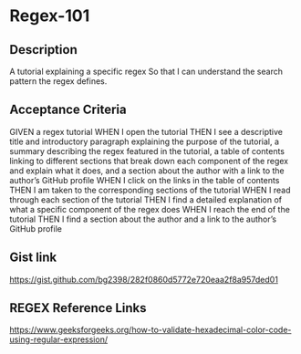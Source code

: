 # Regex-101

## Description
A tutorial explaining a specific regex
So that I can understand the search pattern the regex defines.

## Acceptance Criteria
GIVEN a regex tutorial
WHEN I open the tutorial
THEN I see a descriptive title and introductory paragraph explaining the purpose of the tutorial, a summary describing the regex featured in the tutorial, a table of contents linking to different sections that break down each component of the regex and explain what it does, and a section about the author with a link to the author’s GitHub profile
WHEN I click on the links in the table of contents
THEN I am taken to the corresponding sections of the tutorial
WHEN I read through each section of the tutorial
THEN I find a detailed explanation of what a specific component of the regex does
WHEN I reach the end of the tutorial
THEN I find a section about the author and a link to the author’s GitHub profile

## Gist link
https://gist.github.com/bg2398/282f0860d5772e720eaa2f8a957ded01

## REGEX Reference Links
https://www.geeksforgeeks.org/how-to-validate-hexadecimal-color-code-using-regular-expression/
